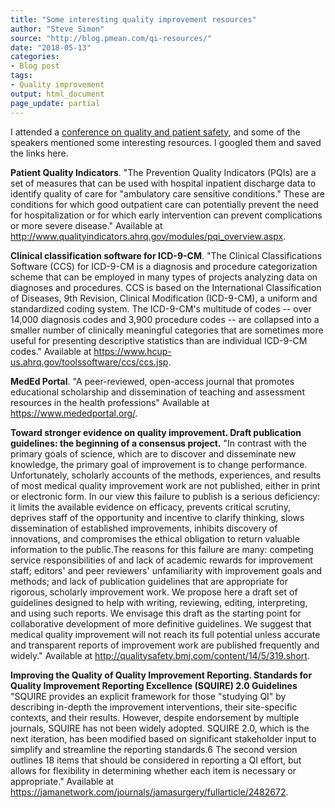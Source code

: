 ```yaml
---
title: "Some interesting quality improvement resources"
author: "Steve Simon"
source: "http://blog.pmean.com/qi-resources/"
date: "2018-05-13"
categories:
- Blog post
tags:
- Quality improvement
output: html_document
page_update: partial
---
```


I attended a [conference on quality and patient
safety](http://med.umkc.edu/research/qips/patient-safety-day/), and some
of the speakers mentioned some interesting resources. I googled them and
saved the links here.

<!---More--->

**Patient Quality Indicators**. "The Prevention Quality Indicators
(PQIs) are a set of measures that can be used with hospital inpatient
discharge data to identify quality of care for "ambulatory care
sensitive conditions." These are conditions for which good outpatient
care can potentially prevent the need for hospitalization or for which
early intervention can prevent complications or more severe disease."
Available at
<http://www.qualityindicators.ahrq.gov/modules/pqi_overview.aspx>.

**Clinical classification software for ICD-9-CM**. "The Clinical
Classifications Software (CCS) for ICD-9-CM is a diagnosis and procedure
categorization scheme that can be employed in many types of projects
analyzing data on diagnoses and procedures. CCS is based on the
International Classification of Diseases, 9th Revision, Clinical
Modification (ICD-9-CM), a uniform and standardized coding system. The
ICD-9-CM's multitude of codes -- over 14,000 diagnosis codes and 3,900
procedure codes -- are collapsed into a smaller number of clinically
meaningful categories that are sometimes more useful for presenting
descriptive statistics than are individual ICD-9-CM codes." Available at
<https://www.hcup-us.ahrq.gov/toolssoftware/ccs/ccs.jsp>.

**MedEd Portal**. "A peer-reviewed, open-access journal that promotes
educational scholarship and dissemination of teaching and assessment
resources in the health professions" Available at
<https://www.mededportal.org/>.

**Toward stronger evidence on quality improvement. Draft publication
guidelines: the beginning of a consensus project.** "In contrast with
the primary goals of science, which are to discover and disseminate new
knowledge, the primary goal of improvement is to change performance.
Unfortunately, scholarly accounts of the methods, experiences, and
results of most medical quality improvement work are not published,
either in print or electronic form. In our view this failure to publish
is a serious deficiency: it limits the available evidence on efficacy,
prevents critical scrutiny, deprives staff of the opportunity and
incentive to clarify thinking, slows dissemination of established
improvements, inhibits discovery of innovations, and compromises the
ethical obligation to return valuable information to the public.The
reasons for this failure are many: competing service responsibilities of
and lack of academic rewards for improvement staff; editors' and peer
reviewers' unfamiliarity with improvement goals and methods; and lack of
publication guidelines that are appropriate for rigorous, scholarly
improvement work. We propose here a draft set of guidelines designed to
help with writing, reviewing, editing, interpreting, and using such
reports. We envisage this draft as the starting point for collaborative
development of more definitive guidelines. We suggest that medical
quality improvement will not reach its full potential unless accurate
and transparent reports of improvement work are published frequently and
widely." Available at
<http://qualitysafety.bmj.com/content/14/5/319.short>.

**Improving the Quality of Quality Improvement Reporting. Standards for
Quality Improvement Reporting Excellence (SQUIRE) 2.0 Guidelines**
"SQUIRE provides an explicit framework for those "studying QI" by
describing in-depth the improvement interventions, their site-specific
contexts, and their results. However, despite endorsement by multiple
journals, SQUIRE has not been widely adopted. SQUIRE 2.0, which is the
next iteration, has been modified based on significant stakeholder input
to simplify and streamline the reporting standards.6 The second version
outlines 18 items that should be considered in reporting a QI effort,
but allows for flexibility in determining whether each item is necessary
or appropriate." Available at
<https://jamanetwork.com/journals/jamasurgery/fullarticle/2482672>.




